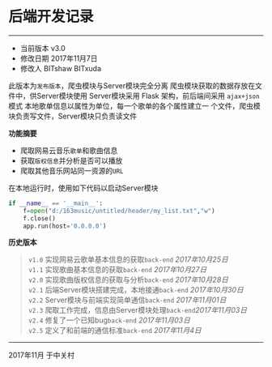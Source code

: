 # 后端开发记录
-------
* 当前版本  v3.0
* 修改日期 2017年11月7日
* 修改人 BITshaw BITxuda

此版本为`发布版本`，爬虫模块与Server模块完全分离
爬虫模块获取的数据存放在文件中，供Server模块使用
Server模块采用 Flask 架构，前后端间采用 `ajax+json`模式
本地歌单信息以属性为单位，每一个歌单的各个属性建立一
个文件，爬虫模块负责写文件，Server模块只负责读文件

**功能摘要**

* 爬取网易云音乐`歌单`和歌曲信息
* 获取`版权信息`并分析是否可以播放
* 爬取其他音乐网站同一资源的`URL`

在本地运行时，使用如下代码以启动Server模块

```python
if __name__ == '__main__':
    f=open("d:/163music/untitled/header/my_list.txt","w")
    f.close()
    app.run(host='0.0.0.0')
```
**历史版本**

> `v1.0` 实现网易云歌单基本信息的获取`back-end` *2017年10月25日*  
> `v1.1` 实现歌曲基本信息的获取`back-end` *2017年10月27日*  
> `v2.0` 实现歌曲版权信息的获取与分析`back-end` *2017年10月28日*  
>`v2.1` 后端Server模块搭建完成，本地接通`back-end` *2017年10月30日*  
>`v2.2` Server模块与前端实现简单通信`back-end` *2017年11月01日*  
>`v2.3` 爬取工作完成，信息由Server模块处理`back-end`*2017年11月03日*  
>`v2.4` 修复了一个已知bug`back-end` *2017年11月03日*  
>`v2.5` 定义了和前端的通信标准`back-end` *2017年11月4日*  

--------------------------------
2017年11月 于中关村
